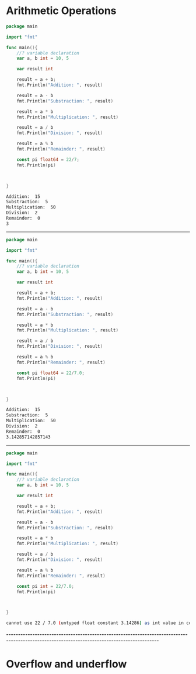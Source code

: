 # Arithmetic Operations

```go
package main

import "fmt"

func main(){
	//? variable declaration
	var a, b int = 10, 5

	var result int

	result = a + b;
	fmt.Println("Addition: ", result)

	result = a - b
	fmt.Println("Substraction: ", result)

	result = a * b
	fmt.Println("Multiplication: ", result)

	result = a / b
	fmt.Println("Division: ", result)

	result = a % b
	fmt.Println("Remainder: ", result)

	const pi float64 = 22/7;
	fmt.Println(pi)



}
```
```bash
Addition:  15
Substraction:  5
Multiplication:  50
Division:  2
Remainder:  0
3
```

-------------------------------------------------------------------------------------------------------------------------------

```go
package main

import "fmt"

func main(){
	//? variable declaration
	var a, b int = 10, 5

	var result int

	result = a + b;
	fmt.Println("Addition: ", result)

	result = a - b
	fmt.Println("Substraction: ", result)

	result = a * b
	fmt.Println("Multiplication: ", result)

	result = a / b
	fmt.Println("Division: ", result)

	result = a % b
	fmt.Println("Remainder: ", result)

	const pi float64 = 22/7.0;
	fmt.Println(pi)



}
```
```bash
Addition:  15
Substraction:  5
Multiplication:  50
Division:  2
Remainder:  0
3.142857142857143
```

------------------------------------------------------------------------------------------------------------------------------------

```go
package main

import "fmt"

func main(){
	//? variable declaration
	var a, b int = 10, 5

	var result int

	result = a + b;
	fmt.Println("Addition: ", result)

	result = a - b
	fmt.Println("Substraction: ", result)

	result = a * b
	fmt.Println("Multiplication: ", result)

	result = a / b
	fmt.Println("Division: ", result)

	result = a % b
	fmt.Println("Remainder: ", result)

	const pi int = 22/7.0;
	fmt.Println(pi)



}
```
```bash
cannot use 22 / 7.0 (untyped float constant 3.14286) as int value in constant declaration (truncated)
```

**--------------------------------------------------------------------------------------------------------------------------------------------**

# Overflow and underflow
